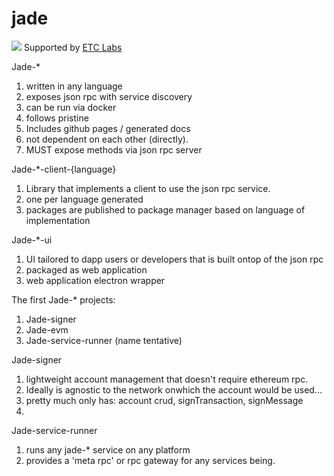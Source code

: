 # jade

![](https://www.etclabs.org/dist/resources/images/v2/logo-top.png)
Supported by [ETC Labs](https://www.etclabs.org/)

Jade-*
1. written in any language
2. exposes json rpc with service discovery
3. can be run via docker
4. follows pristine
5. Includes github pages / generated docs
6. not dependent on each other (directly).
7. MUST expose methods via json rpc server

Jade-*-client-{language}
1. Library that implements a client to use the json rpc service.
2. one per language generated
3. packages are published to package manager based on language of implementation

Jade-*-ui
1. UI tailored to dapp users or developers that is built ontop of the json rpc
2. packaged as web application
3. web application electron wrapper



The first Jade-* projects:
1. Jade-signer
2. Jade-evm
  3.  Jade-service-runner (name tentative)

Jade-signer
1.  lightweight account management that doesn't require ethereum rpc.
2. Ideally is agnostic to the network onwhich the account would be used...
3. pretty much only has: account crud, signTransaction, signMessage
4.

Jade-service-runner
1. runs any jade-*  service on any platform
2. provides a 'meta rpc' or rpc gateway for any services being.
